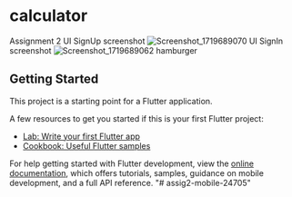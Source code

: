 # calculator

Assignment 2
UI SignUp screenshot
![Screenshot_1719689070](https://github.com/Leila2003/assig2-mobile-24705/assets/147077979/d9bc69fe-9292-49ff-8a2a-3a0f95a84ace)
UI SignIn screenshot
![Screenshot_1719689062](https://github.com/Leila2003/assig2-mobile-24705/assets/147077979/0c886bd7-cf4a-4078-9ac6-060128714df0)
hamburger

## Getting Started

This project is a starting point for a Flutter application.

A few resources to get you started if this is your first Flutter project:

- [Lab: Write your first Flutter app](https://docs.flutter.dev/get-started/codelab)
- [Cookbook: Useful Flutter samples](https://docs.flutter.dev/cookbook)

For help getting started with Flutter development, view the
[online documentation](https://docs.flutter.dev/), which offers tutorials,
samples, guidance on mobile development, and a full API reference.
"# assig2-mobile-24705" 

